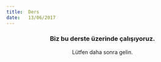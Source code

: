 ```yaml
---
title:  Ders
date:   13/06/2017
---
```


### <center>Biz bu derste üzerinde çalışıyoruz.</center>
<center>Lütfen daha sonra gelin.</center>